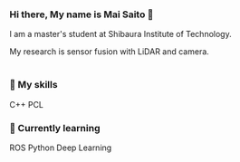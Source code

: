 ### Hi there, My name is Mai Saito 👋

<!--
**mai-0831/mai-0831** is a ✨ _special_ ✨ repository because its `README.md` (this file) appears on your GitHub profile.

Here are some ideas to get you started:
-->
I am a master's student at Shibaura Institute of Technology.

My research is sensor fusion with LiDAR and camera.<br><br>

### 🔭 My skills
C++
PCL

### 🌱 Currently learning
ROS
Python
Deep Learning


